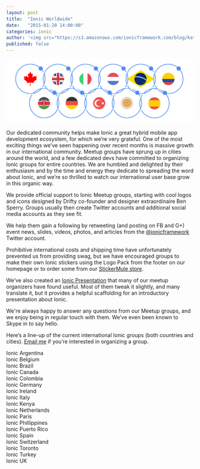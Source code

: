 ```yaml
---
layout: post
title:  "Ionic Worldwide"
date:   "2015-01-20 14:00:00"
categories: ionic
author: '<img src="https://s3.amazonaws.com/ionicframework.com/blog/katie-md.jpg" class="author-icon">Katie'
published: false
---
```


![Ionic Logos](/img/blog/ionic-community-logos.jpg)

Our dedicated community helps make Ionic a great hybrid mobile app development ecosystem, for which we’re very grateful. One of the most exciting things we’ve seen happening over recent months is massive growth in our international community. Meetup groups have sprung up in cities around the world, and a few dedicated devs have committed to organizing Ionic groups for entire countries. We are humbled and delighted by their enthusiasm and by the time and energy they dedicate to spreading the word about Ionic, and we’re so thrilled to watch our international user base grow in this organic way.

<!-- more --> 

We provide official support to Ionic Meetup groups, starting with cool logos and icons designed by Drifty co-founder and designer extraordinaire Ben Sperry. Groups usually then create Twitter accounts and additional social media accounts as they see fit. 

We help them gain a following by retweeting (and posting on FB and G+) event news, slides, videos, photos, and articles from the [@ionicframework](https://www.twitter.com/ionicframework) Twitter account.

Prohibitive international costs and shipping time have unfortunately prevented us from providing swag, but we have encouraged groups to make their own Ionic stickers using the Logo Pack from the footer on our homepage or to order some from our [StickerMule store](http://www.stickermule.com/user/1070630560/stickers).

We’ve also created an [Ionic Presentation](http://ionicframework.com/present-ionic/) that many of our meetup organizers have found useful. Most of them tweak it slightly, and many translate it, but it provides a helpful scaffolding for an introductory presentation about Ionic.

We're always happy to answer any questions from our Meetup groups, and we enjoy being in regular touch with them. We’ve even been known to Skype in to say hello.

Here’s a line-up of the current international Ionic groups (both countries and cities). [Email me](mailto:katie@drifty.com) if you’re interested in organizing a group.

Ionic Argentina<br>
Ionic Belgium<br>
Ionic Brazil<br>
Ionic Canada<br>
Ionic Colombia<br>
Ionic Germany<br>
Ionic Ireland<br>
Ionic Italy<br>
Ionic Kenya<br>
Ionic Netherlands<br>
Ionic Paris<br>
Ionic Phillippines<br>
Ionic Puerto Rico<br>
Ionic Spain<br>
Ionic Switzerland<br>
Ionic Toronto<br>
Ionic Turkey<br>
Ionic UK<br>




